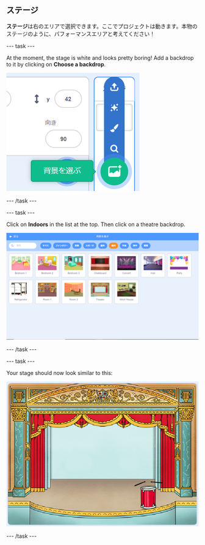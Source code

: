 ## ステージ

**ステージ**は右のエリアで選択できます。ここでプロジェクトは動きます。本物のステージのように、パフォーマンスエリアと考えてください！

\--- task \---

At the moment, the stage is white and looks pretty boring! Add a backdrop to it by clicking on **Choose a backdrop**.

![スクリーンショット](images/band-stage-choose.png)

\--- /task \---

\--- task \---

Click on **Indoors** in the list at the top. Then click on a theatre backdrop.

![スクリーンショット](images/band-backdrop.png)

\--- /task \---

\--- task \---

Your stage should now look similar to this:

![スクリーンショット](images/band-stage.png)

\--- /task \---
